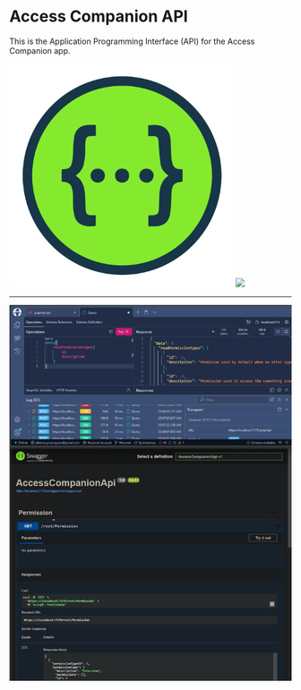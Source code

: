 # Access Companion API

This is the Application Programming Interface (API) for the Access Companion app.

<p float="left">
    <img src="./assets/swagger-logo-png.png" width="400" />
    <img src="./assets/graphql-logo.jpeg" width="400" />
</p>

----
![api-clients](assets/rest-graph.png)
